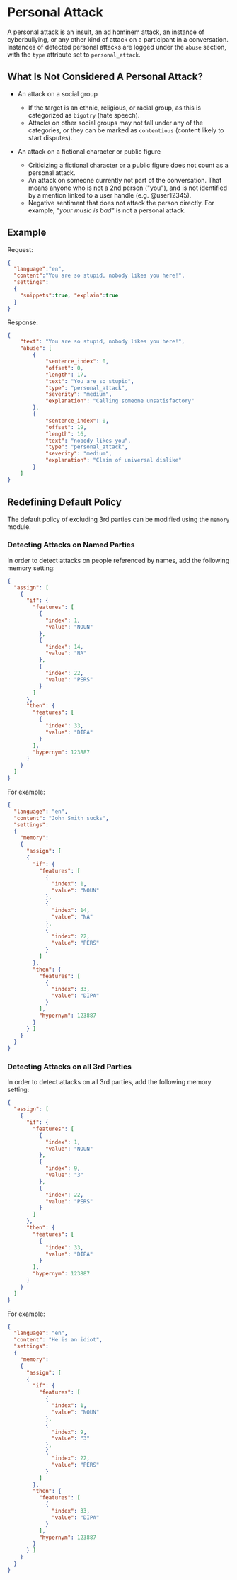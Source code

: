 # Personal Attack

A personal attack is an insult, an ad hominem attack, an instance of cyberbullying, or any other kind of attack on a participant in a conversation. Instances of detected personal attacks are logged under the `abuse` section, with the `type` attribute set to `personal_attack`.

## What Is Not Considered A Personal Attack?

- An attack on a social group

   - If the target is an ethnic, religious, or racial group, as this is categorized as `bigotry` (hate speech).
   - Attacks on other social groups may not fall under any of the categories, or they can be marked as `contentious` (content likely to start disputes).

- An attack on a fictional character or public figure

   - Criticizing a fictional character or a public figure does not count as a personal attack.
   - An attack on someone currently not part of the conversation. That means anyone who is not a 2nd person ("you"), and is not identified by a mention linked to a user handle (e.g. @user12345). 
   - Negative sentiment that does not attack the person directly. For example, _"your music is bad"_ is not a personal attack.

## Example

Request:

```json
{
  "language":"en",
  "content":"You are so stupid, nobody likes you here!",
  "settings": 
  {
    "snippets":true, "explain":true
  }
}
```

Response:

```json
{
	"text": "You are so stupid, nobody likes you here!",
	"abuse": [
		{
			"sentence_index": 0,
			"offset": 0,
			"length": 17,
			"text": "You are so stupid",
			"type": "personal_attack",
			"severity": "medium",
			"explanation": "Calling someone unsatisfactory"
		},
		{
			"sentence_index": 0,
			"offset": 19,
			"length": 16,
			"text": "nobody likes you",
			"type": "personal_attack",
			"severity": "medium",
			"explanation": "Claim of universal dislike"
		}
	]
}
```

## Redefining Default Policy

The default policy of excluding 3rd parties can be modified using the `memory` module.

### Detecting Attacks on Named Parties

In order to detect attacks on people referenced by names, add the following memory setting:

```json
{
  "assign": [
    {
      "if": {
        "features": [
          {
            "index": 1,
            "value": "NOUN"
          },
          {
            "index": 14,
            "value": "NA"
          },
          {
            "index": 22,
            "value": "PERS"
          }
        ]
      },
      "then": {
        "features": [
          {
            "index": 33,
            "value": "DIPA"
          }
        ],
        "hypernym": 123887
      }
    }
  ]
}
```

For example:

```json
{
  "language": "en",
  "content": "John Smith sucks",
  "settings": 
  {
    "memory":
    {
      "assign": [
      {
        "if": {
          "features": [
            {
              "index": 1,
              "value": "NOUN"
            },
            {
              "index": 14,
              "value": "NA"
            },
            {
              "index": 22,
              "value": "PERS"
            }
          ]
        },
        "then": {
          "features": [
            {
              "index": 33,
              "value": "DIPA"
            }
          ],
          "hypernym": 123887
        }
      } ]
    }
  }
}
```

### Detecting Attacks on all 3rd Parties

In order to detect attacks on all 3rd parties, add the following memory setting:

```json
{
  "assign": [
    {
      "if": {
        "features": [
          {
            "index": 1,
            "value": "NOUN"
          },
          {
            "index": 9,
            "value": "3"
          },
          {
            "index": 22,
            "value": "PERS"
          }
        ]
      },
      "then": {
        "features": [
          {
            "index": 33,
            "value": "DIPA"
          }
        ],
        "hypernym": 123887
      }
    }
  ]
}
```

For example:

```json
{
  "language": "en",
  "content": "He is an idiot",
  "settings": 
  {
    "memory":
    {
      "assign": [
      {
        "if": {
          "features": [
            {
              "index": 1,
              "value": "NOUN"
            },
            {
              "index": 9,
              "value": "3"
            },
            {
              "index": 22,
              "value": "PERS"
            }
          ]
        },
        "then": {
          "features": [
            {
              "index": 33,
              "value": "DIPA"
            }
          ],
          "hypernym": 123887
        }
      } ]
    }
  }
}
```